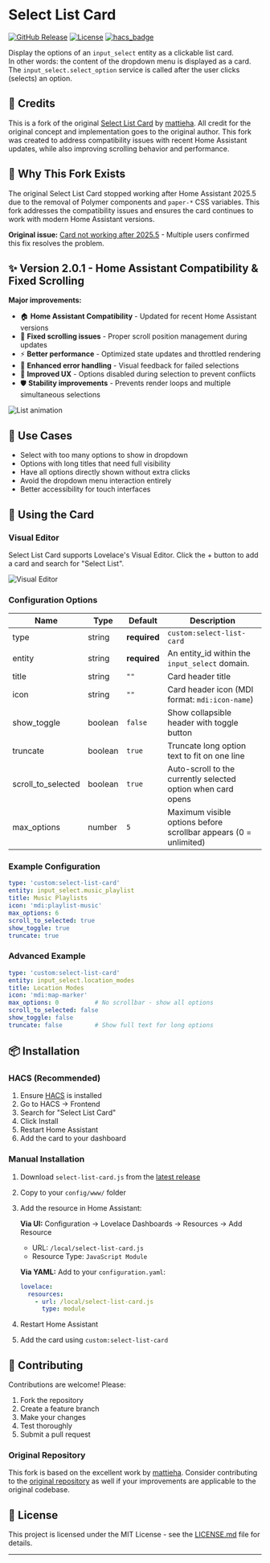 # Select List Card

[![GitHub Release][releases-shield]][releases]
[![License][license-shield]](LICENSE.md)
[![hacs_badge](https://img.shields.io/badge/HACS-default-orange.svg?style=for-the-badge)](https://github.com/custom-components/hacs)

Display the options of an `input_select` entity as a clickable list card.   
In other words: the content of the dropdown menu is displayed as a card.  
The `input_select.select_option` service is called after the user clicks (selects) an option.

## 🙏 Credits

This is a fork of the original [Select List Card](https://github.com/mattieha/select-list-card) by [mattieha](https://github.com/mattieha). All credit for the original concept and implementation goes to the original author. This fork was created to address compatibility issues with recent Home Assistant updates, while also improving scrolling behavior and performance.

## 🔧 Why This Fork Exists

The original Select List Card stopped working after Home Assistant 2025.5 due to the removal of Polymer components and `paper-*` CSS variables. This fork addresses the compatibility issues and ensures the card continues to work with modern Home Assistant versions.

**Original issue:** [Card not working after 2025.5](https://github.com/mattieha/select-list-card/issues/34) - Multiple users confirmed this fix resolves the problem.

## ✨ Version 2.0.1 - Home Assistant Compatibility & Fixed Scrolling

**Major improvements:**
- 🏠 **Home Assistant Compatibility** - Updated for recent Home Assistant versions
- 🔧 **Fixed scrolling issues** - Proper scroll position management during updates
- ⚡ **Better performance** - Optimized state updates and throttled rendering
- 🎯 **Enhanced error handling** - Visual feedback for failed selections
- 🚫 **Improved UX** - Options disabled during selection to prevent conflicts
- 🛡️ **Stability improvements** - Prevents render loops and multiple simultaneous selections

![List animation][card-scroll-gif]

## 🎯 Use Cases

- Select with too many options to show in dropdown
- Options with long titles that need full visibility
- Have all options directly shown without extra clicks
- Avoid the dropdown menu interaction entirely
- Better accessibility for touch interfaces

## 🎨 Using the Card

### Visual Editor

Select List Card supports Lovelace's Visual Editor. Click the + button to add a card and search for "Select List".

![Visual Editor][visual-editor]

### Configuration Options

| Name               | Type    | Default      | Description                                                                 |
| ------------------ | ------- | ------------ | --------------------------------------------------------------------------- |
| type               | string  | **required** | `custom:select-list-card`                                                   |
| entity             | string  | **required** | An entity_id within the `input_select` domain.                              |
| title              | string  | `""`         | Card header title                                                           |
| icon               | string  | `""`         | Card header icon (MDI format: `mdi:icon-name`)                             |
| show_toggle        | boolean | `false`      | Show collapsible header with toggle button                                 |
| truncate           | boolean | `true`       | Truncate long option text to fit on one line                               |
| scroll_to_selected | boolean | `true`       | Auto-scroll to the currently selected option when card opens               |
| max_options        | number  | `5`          | Maximum visible options before scrollbar appears (0 = unlimited)           |

### Example Configuration

```yaml
type: 'custom:select-list-card'
entity: input_select.music_playlist
title: Music Playlists
icon: 'mdi:playlist-music'
max_options: 6
scroll_to_selected: true
show_toggle: true
truncate: true
```

### Advanced Example

```yaml
type: 'custom:select-list-card'
entity: input_select.location_modes
title: Location Modes
icon: 'mdi:map-marker'
max_options: 0          # No scrollbar - show all options
scroll_to_selected: false
show_toggle: false
truncate: false         # Show full text for long options
```

## 📦 Installation

### HACS (Recommended)

1. Ensure [HACS][hacs] is installed
2. Go to HACS → Frontend
3. Search for "Select List Card"
4. Click Install
5. Restart Home Assistant
6. Add the card to your dashboard

### Manual Installation

1. Download `select-list-card.js` from the [latest release][latest-release]
2. Copy to your `config/www/` folder
3. Add the resource in Home Assistant:

   **Via UI:** Configuration → Lovelace Dashboards → Resources → Add Resource
   - URL: `/local/select-list-card.js`
   - Resource Type: `JavaScript Module`

   **Via YAML:** Add to your `configuration.yaml`:
   ```yaml
   lovelace:
     resources:
       - url: /local/select-list-card.js
         type: module
   ```

4. Restart Home Assistant
5. Add the card using `custom:select-list-card`



## 🤝 Contributing

Contributions are welcome! Please:

1. Fork the repository
2. Create a feature branch
3. Make your changes
4. Test thoroughly
5. Submit a pull request

### Original Repository

This fork is based on the excellent work by [mattieha](https://github.com/mattieha). Consider contributing to the [original repository](https://github.com/mattieha/select-list-card) as well if your improvements are applicable to the original codebase.

## 📄 License

This project is licensed under the MIT License - see the [LICENSE.md](LICENSE.md) file for details.

---

<!-- References -->
[hacs]: https://hacs.xyz
[visual-editor]: https://raw.githubusercontent.com/DoubtfulTurnip/select-list-card/master/assets/visual_editor.png
[card-scroll-gif]: https://raw.githubusercontent.com/DoubtfulTurnip/select-list-card/master/assets/card_scroll.gif
[latest-release]: https://github.com/DoubtfulTurnip/select-list-card/releases/latest
[add-translation]: https://github.com/DoubtfulTurnip/select-list-card/issues
[releases-shield]: https://img.shields.io/github/release/DoubtfulTurnip/select-list-card.svg?style=for-the-badge
[releases]: https://github.com/DoubtfulTurnip/select-list-card/releases
[license-shield]: https://img.shields.io/github/license/DoubtfulTurnip/select-list-card.svg?style=for-the-badge
